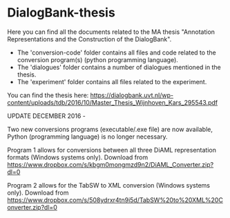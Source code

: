 # DialogBank-thesis
Here you can find all the documents related to the MA thesis "Annotation Representations and the Construction of the DialogBank".

- The 'conversion-code' folder contains all files and code related to the conversion program(s) (python programming language).
- The 'dialogues' folder contains a number of dialogues mentioned in the thesis.
- The 'experiment' folder contains all files related to the experiment.

You can find the thesis here: https://dialogbank.uvt.nl/wp-content/uploads/tdb/2016/10/Master_Thesis_Wijnhoven_Kars_295543.pdf

UPDATE DECEMBER  2016 - 

Two new conversions programs (executable/.exe file) are now available, Python (programming language) is no longer necessary.

Program 1 allows for conversions between all three DiAML representation formats (Windows systems only). Download from https://www.dropbox.com/s/kbgm0mongmzd9n2/DiAML_Converter.zip?dl=0

Program 2 allows for the TabSW to XML conversion (Windows systems only). Download from https://www.dropbox.com/s/508ydrxr4tn9i5d/TabSW%20to%20XML%20Converter.zip?dl=0
